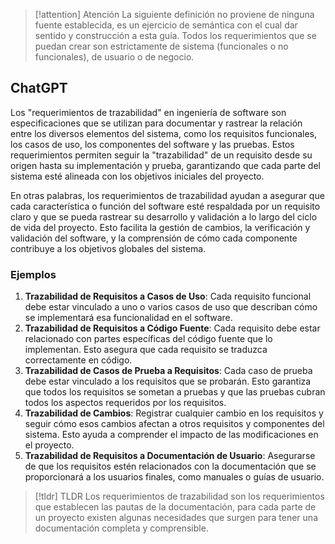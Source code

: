 > [!attention] Atención
> La siguiente definición no proviene de ninguna fuente establecida, es un ejercicio de semántica con el cual dar sentido y construcción a esta guía. Todos los requerimientos que se puedan crear son estrictamente de sistema (funcionales o no funcionales), de usuario o de negocio.
## ChatGPT 
Los "requerimientos de trazabilidad" en ingeniería de software son especificaciones que se utilizan para documentar y rastrear la relación entre los diversos elementos del sistema, como los requisitos funcionales, los casos de uso, los componentes del software y las pruebas. Estos requerimientos permiten seguir la "trazabilidad" de un requisito desde su origen hasta su implementación y prueba, garantizando que cada parte del sistema esté alineada con los objetivos iniciales del proyecto.

En otras palabras, los requerimientos de trazabilidad ayudan a asegurar que cada característica o función del software esté respaldada por un requisito claro y que se pueda rastrear su desarrollo y validación a lo largo del ciclo de vida del proyecto. Esto facilita la gestión de cambios, la verificación y validación del software, y la comprensión de cómo cada componente contribuye a los objetivos globales del sistema.
### Ejemplos

1. **Trazabilidad de Requisitos a Casos de Uso**: Cada requisito funcional debe estar vinculado a uno o varios casos de uso que describan cómo se implementará esa funcionalidad en el software.
2. **Trazabilidad de Requisitos a Código Fuente**: Cada requisito debe estar relacionado con partes específicas del código fuente que lo implementan. Esto asegura que cada requisito se traduzca correctamente en código.
3. **Trazabilidad de Casos de Prueba a Requisitos**: Cada caso de prueba debe estar vinculado a los requisitos que se probarán. Esto garantiza que todos los requisitos se sometan a pruebas y que las pruebas cubran todos los aspectos requeridos por los requisitos.
4. **Trazabilidad de Cambios**: Registrar cualquier cambio en los requisitos y seguir cómo esos cambios afectan a otros requisitos y componentes del sistema. Esto ayuda a comprender el impacto de las modificaciones en el proyecto.
5. **Trazabilidad de Requisitos a Documentación de Usuario**: Asegurarse de que los requisitos estén relacionados con la documentación que se proporcionará a los usuarios finales, como manuales o guías de usuario.

> [!tldr] TLDR
> Los requerimientos de trazabilidad son los requerimientos que establecen las pautas de la documentación, para cada parte de un proyecto existen algunas necesidades que surgen para tener una documentación completa y comprensible.